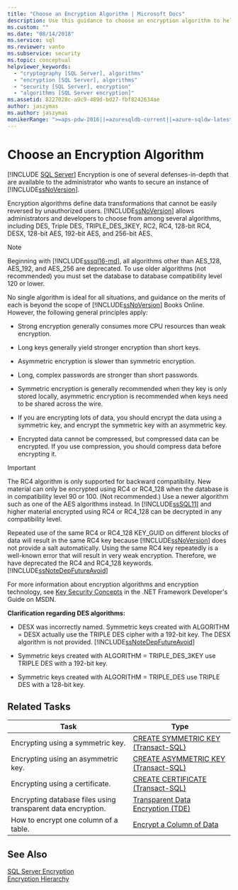 ```yaml
---
title: "Choose an Encryption Algorithm | Microsoft Docs"
description: Use this guidance to choose an encryption algorithm to help secure an instance of SQL Server, which supports several common algorithms.
ms.custom: ""
ms.date: "08/14/2018"
ms.service: sql
ms.reviewer: vanto
ms.subservice: security
ms.topic: conceptual
helpviewer_keywords: 
  - "cryptography [SQL Server], algorithms"
  - "encryption [SQL Server], algorithms"
  - "security [SQL Server], encryption"
  - "algorithms [SQL Server encryption]"
ms.assetid: 8227028c-a9c9-489d-bd27-fbf8242634ae
author: jaszymas
ms.author: jaszymas
monikerRange: ">=aps-pdw-2016||=azuresqldb-current||=azure-sqldw-latest||>=sql-server-2016||>=sql-server-linux-2017||=azuresqldb-mi-current"
---
```

# Choose an Encryption Algorithm
[!INCLUDE [SQL Server](../../../includes/applies-to-version/sql-asdb-asdbmi-asa-pdw.md)]
  Encryption is one of several defenses-in-depth that are available to the administrator who wants to secure an instance of [!INCLUDE[ssNoVersion](../../../includes/ssnoversion-md.md)].  
  
 Encryption algorithms define data transformations that cannot be easily reversed by unauthorized users. [!INCLUDE[ssNoVersion](../../../includes/ssnoversion-md.md)] allows administrators and developers to choose from among several algorithms, including DES, Triple DES, TRIPLE_DES_3KEY, RC2, RC4, 128-bit RC4, DESX, 128-bit AES, 192-bit AES, and 256-bit AES.  
  
> [!NOTE]  
>  Beginning with [!INCLUDE[sssql16-md](../../../includes/sssql16-md.md)], all algorithms other than AES_128, AES_192, and AES_256 are deprecated. To use older algorithms (not recommended) you must set the database to database compatibility level 120 or lower.  
  
 No single algorithm is ideal for all situations, and guidance on the merits of each is beyond the scope of [!INCLUDE[ssNoVersion](../../../includes/ssnoversion-md.md)] Books Online. However, the following general principles apply:  
  
-   Strong encryption generally consumes more CPU resources than weak encryption.  
  
-   Long keys generally yield stronger encryption than short keys.  
  
-   Asymmetric encryption is slower than symmetric encryption.  
  
-   Long, complex passwords are stronger than short passwords.  

-   Symmetric encryption is generally recommended when they key is only stored locally, asymmetric encryption is recommended when keys need to be shared across the wire.
  
-   If you are encrypting lots of data, you should encrypt the data using a symmetric key, and encrypt the symmetric key with an asymmetric key.  
  
-   Encrypted data cannot be compressed, but compressed data can be encrypted. If you use compression, you should compress data before encrypting it.  
  
> [!IMPORTANT]  
>  The RC4 algorithm is only supported for backward compatibility. New material can only be encrypted using RC4 or RC4_128 when the database is in compatibility level 90 or 100. (Not recommended.) Use a newer algorithm such as one of the AES algorithms instead. In [!INCLUDE[ssSQL11](../../../includes/sssql11-md.md)] and higher material encrypted using RC4 or RC4_128 can be decrypted in any compatibility level.  
>   
>  Repeated use of the same RC4 or RC4_128 KEY_GUID on different blocks of data will result in the same RC4 key because [!INCLUDE[ssNoVersion](../../../includes/ssnoversion-md.md)] does not provide a salt automatically. Using the same RC4 key repeatedly is a well-known error that will result in very weak encryption. Therefore, we have deprecated the RC4 and RC4_128 keywords. [!INCLUDE[ssNoteDepFutureAvoid](../../../includes/ssnotedepfutureavoid-md.md)]  
  
 For more information about encryption algorithms and encryption technology, see [Key Security Concepts](/previous-versions/aa720225(v=vs.71)) in the .NET Framework Developer's Guide on MSDN.  
  
 **Clarification regarding DES algorithms:**  
  
-   DESX was incorrectly named. Symmetric keys created with ALGORITHM = DESX actually use the TRIPLE DES cipher with a 192-bit key. The DESX algorithm is not provided. [!INCLUDE[ssNoteDepFutureAvoid](../../../includes/ssnotedepfutureavoid-md.md)]  
  
-   Symmetric keys created with ALGORITHM = TRIPLE_DES_3KEY use TRIPLE DES with a 192-bit key.  
  
-   Symmetric keys created with ALGORITHM = TRIPLE_DES use TRIPLE DES with a 128-bit key.  
  
## Related Tasks  
  
| Task | Type |
| ---- | ---- |
|Encrypting using a symmetric key.|[CREATE SYMMETRIC KEY &#40;Transact-SQL&#41;](../../../t-sql/statements/create-symmetric-key-transact-sql.md)|  
|Encrypting using an asymmetric key.|[CREATE ASYMMETRIC KEY &#40;Transact-SQL&#41;](../../../t-sql/statements/create-asymmetric-key-transact-sql.md)|  
|Encrypting using a certificate.|[CREATE CERTIFICATE &#40;Transact-SQL&#41;](../../../t-sql/statements/create-certificate-transact-sql.md)|  
|Encrypting database files using transparent data encryption.|[Transparent Data Encryption &#40;TDE&#41;](../../../relational-databases/security/encryption/transparent-data-encryption.md)|  
|How to encrypt one column of a table.|[Encrypt a Column of Data](../../../relational-databases/security/encryption/encrypt-a-column-of-data.md)|  
  
## See Also  
 [SQL Server Encryption](../../../relational-databases/security/encryption/sql-server-encryption.md)   
 [Encryption Hierarchy](../../../relational-databases/security/encryption/encryption-hierarchy.md)  
  

